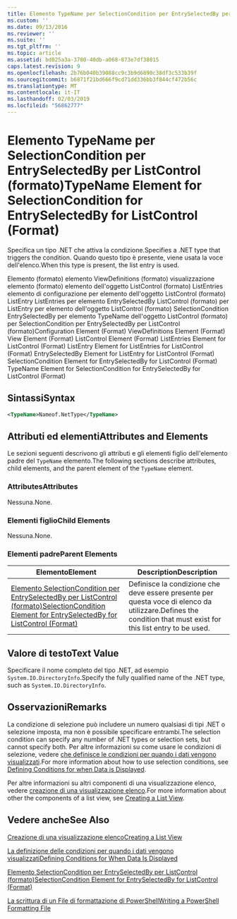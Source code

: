 ```yaml
---
title: Elemento TypeName per SelectionCondition per EntrySelectedBy per ListControl (formato) | Microsoft Docs
ms.custom: ''
ms.date: 09/13/2016
ms.reviewer: ''
ms.suite: ''
ms.tgt_pltfrm: ''
ms.topic: article
ms.assetid: bd025a3a-3780-40db-a068-873e7df38015
caps.latest.revision: 9
ms.openlocfilehash: 2b76b040b39088cc9c3b9d6890c38df3c533b39f
ms.sourcegitcommit: b6871f21bd666f9cd71dd336bb3f844cf472b56c
ms.translationtype: MT
ms.contentlocale: it-IT
ms.lasthandoff: 02/03/2019
ms.locfileid: "56862777"
---
```

# <a name="typename-element-for-selectioncondition-for-entryselectedby-for-listcontrol-format"></a><span data-ttu-id="2b2ff-102">Elemento TypeName per SelectionCondition per EntrySelectedBy per ListControl (formato)</span><span class="sxs-lookup"><span data-stu-id="2b2ff-102">TypeName Element for SelectionCondition for EntrySelectedBy for ListControl (Format)</span></span>

<span data-ttu-id="2b2ff-103">Specifica un tipo .NET che attiva la condizione.</span><span class="sxs-lookup"><span data-stu-id="2b2ff-103">Specifies a .NET type that triggers the condition.</span></span> <span data-ttu-id="2b2ff-104">Quando questo tipo è presente, viene usata la voce dell'elenco.</span><span class="sxs-lookup"><span data-stu-id="2b2ff-104">When this type is present, the list entry is used.</span></span>

<span data-ttu-id="2b2ff-105">Elemento (formato) elemento ViewDefinitions (formato) visualizzazione elemento (formato) elemento dell'oggetto ListControl (formato) ListEntries elemento di configurazione per elemento dell'oggetto ListControl (formato) ListEntry ListEntries per elemento EntrySelectedBy ListControl (formato) per ListEntry per elemento dell'oggetto ListControl (formato) SelectionCondition EntrySelectedBy per elemento TypeName dell'oggetto ListControl (formato) per SelectionCondition per EntrySelectedBy per ListControl (formato)</span><span class="sxs-lookup"><span data-stu-id="2b2ff-105">Configuration Element (Format) ViewDefinitions Element (Format) View Element (Format) ListControl Element (Format) ListEntries Element for ListControl (Format) ListEntry Element for ListEntries for ListControl (Format) EntrySelectedBy Element for ListEntry for ListControl (Format) SelectionCondition Element for EntrySelectedBy for ListControl (Format) TypeName Element for SelectionCondition for EntrySelectedBy for ListControl (Format)</span></span>

## <a name="syntax"></a><span data-ttu-id="2b2ff-106">Sintassi</span><span class="sxs-lookup"><span data-stu-id="2b2ff-106">Syntax</span></span>

```xml
<TypeName>Nameof.NetType</TypeName>
```

## <a name="attributes-and-elements"></a><span data-ttu-id="2b2ff-107">Attributi ed elementi</span><span class="sxs-lookup"><span data-stu-id="2b2ff-107">Attributes and Elements</span></span>

<span data-ttu-id="2b2ff-108">Le sezioni seguenti descrivono gli attributi e gli elementi figlio dell'elemento padre del `TypeName` elemento.</span><span class="sxs-lookup"><span data-stu-id="2b2ff-108">The following sections describe attributes, child elements, and the parent element of the `TypeName` element.</span></span>

### <a name="attributes"></a><span data-ttu-id="2b2ff-109">Attributes</span><span class="sxs-lookup"><span data-stu-id="2b2ff-109">Attributes</span></span>

<span data-ttu-id="2b2ff-110">Nessuna.</span><span class="sxs-lookup"><span data-stu-id="2b2ff-110">None.</span></span>

### <a name="child-elements"></a><span data-ttu-id="2b2ff-111">Elementi figlio</span><span class="sxs-lookup"><span data-stu-id="2b2ff-111">Child Elements</span></span>

<span data-ttu-id="2b2ff-112">Nessuna.</span><span class="sxs-lookup"><span data-stu-id="2b2ff-112">None.</span></span>

### <a name="parent-elements"></a><span data-ttu-id="2b2ff-113">Elementi padre</span><span class="sxs-lookup"><span data-stu-id="2b2ff-113">Parent Elements</span></span>

|<span data-ttu-id="2b2ff-114">Elemento</span><span class="sxs-lookup"><span data-stu-id="2b2ff-114">Element</span></span>|<span data-ttu-id="2b2ff-115">Description</span><span class="sxs-lookup"><span data-stu-id="2b2ff-115">Description</span></span>|
|-------------|-----------------|
|[<span data-ttu-id="2b2ff-116">Elemento SelectionCondition per EntrySelectedBy per ListControl (formato)</span><span class="sxs-lookup"><span data-stu-id="2b2ff-116">SelectionCondition Element for EntrySelectedBy for ListControl (Format)</span></span>](./selectioncondition-element-for-entryselectedby-for-listcontrol-format.md)|<span data-ttu-id="2b2ff-117">Definisce la condizione che deve essere presente per questa voce di elenco da utilizzare.</span><span class="sxs-lookup"><span data-stu-id="2b2ff-117">Defines the condition that must exist for this list entry to be used.</span></span>|

## <a name="text-value"></a><span data-ttu-id="2b2ff-118">Valore di testo</span><span class="sxs-lookup"><span data-stu-id="2b2ff-118">Text Value</span></span>

<span data-ttu-id="2b2ff-119">Specificare il nome completo del tipo .NET, ad esempio `System.IO.DirectoryInfo`.</span><span class="sxs-lookup"><span data-stu-id="2b2ff-119">Specify the fully qualified name of the .NET type, such as `System.IO.DirectoryInfo`.</span></span>

## <a name="remarks"></a><span data-ttu-id="2b2ff-120">Osservazioni</span><span class="sxs-lookup"><span data-stu-id="2b2ff-120">Remarks</span></span>

<span data-ttu-id="2b2ff-121">La condizione di selezione può includere un numero qualsiasi di tipi .NET o selezione imposta, ma non è possibile specificare entrambi.</span><span class="sxs-lookup"><span data-stu-id="2b2ff-121">The selection condition can specify any number of .NET types or selection sets, but cannot specify both.</span></span> <span data-ttu-id="2b2ff-122">Per altre informazioni su come usare le condizioni di selezione, vedere [che definisce le condizioni per quando i dati vengono visualizzati](./defining-conditions-for-displaying-data.md).</span><span class="sxs-lookup"><span data-stu-id="2b2ff-122">For more information about how to use selection conditions, see [Defining Conditions for when Data is Displayed](./defining-conditions-for-displaying-data.md).</span></span>

<span data-ttu-id="2b2ff-123">Per altre informazioni su altri componenti di una visualizzazione elenco, vedere [creazione di una visualizzazione elenco](./creating-a-list-view.md).</span><span class="sxs-lookup"><span data-stu-id="2b2ff-123">For more information about other the components of a list view, see [Creating a List View](./creating-a-list-view.md).</span></span>

## <a name="see-also"></a><span data-ttu-id="2b2ff-124">Vedere anche</span><span class="sxs-lookup"><span data-stu-id="2b2ff-124">See Also</span></span>

[<span data-ttu-id="2b2ff-125">Creazione di una visualizzazione elenco</span><span class="sxs-lookup"><span data-stu-id="2b2ff-125">Creating a List View</span></span>](./creating-a-list-view.md)

[<span data-ttu-id="2b2ff-126">La definizione delle condizioni per quando i dati vengono visualizzati</span><span class="sxs-lookup"><span data-stu-id="2b2ff-126">Defining Conditions for When Data Is Displayed</span></span>](./defining-conditions-for-displaying-data.md)

[<span data-ttu-id="2b2ff-127">Elemento SelectionCondition per EntrySelectedBy per ListControl (formato)</span><span class="sxs-lookup"><span data-stu-id="2b2ff-127">SelectionCondition Element for EntrySelectedBy for ListControl (Format)</span></span>](./selectioncondition-element-for-entryselectedby-for-listcontrol-format.md)

[<span data-ttu-id="2b2ff-128">La scrittura di un File di formattazione di PowerShell</span><span class="sxs-lookup"><span data-stu-id="2b2ff-128">Writing a PowerShell Formatting File</span></span>](./writing-a-powershell-formatting-file.md)

